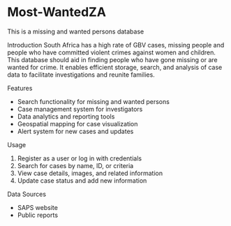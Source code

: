 # Most-WantedZA

This is a missing and wanted persons database

Introduction
South Africa has a high rate of GBV cases, missing people and people who have committed violent crimes against women and children. This database should aid in finding people who have gone missing or are wanted for crime. It enables efficient storage, search, and analysis of case data to facilitate investigations and reunite families.

Features
- Search functionality for missing and wanted persons
- Case management system for investigators
- Data analytics and reporting tools
- Geospatial mapping for case visualization
- Alert system for new cases and updates

Usage
1. Register as a user or log in with credentials
2. Search for cases by name, ID, or criteria
3. View case details, images, and related information
4. Update case status and add new information

Data Sources
- SAPS website
- Public reports
